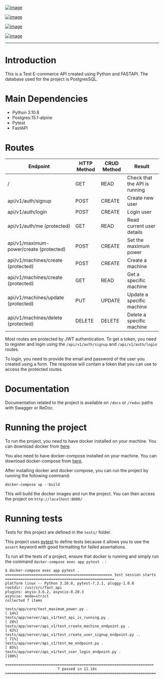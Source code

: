 [![image](https://github.com/nsidnev/fastapi-realworld-example-app/workflows/Tests/badge.svg)](https://github.com/nsidnev/fastapi-realworld-example-app)

[![image](https://github.com/nsidnev/fastapi-realworld-example-app/workflows/Styles/badge.svg)](https://github.com/nsidnev/fastapi-realworld-example-app)

[![image](https://img.shields.io/github/license/Naereen/StrapDown.js.svg)](https://github.com/nsidnev/fastapi-realworld-example-app/blob/master/LICENSE)

[![image](https://img.shields.io/badge/code%20style-black-000000.svg)](https://github.com/ambv/black)

---

# Introduction

This is a Test E-commerce API created using Python and FASTAPI. The database used for the project is PostgresSQL.

# Main Dependencies

- Python 3.10.8
- Postgres:15.1-alpine
- Pytest
- FastAPI

# Routes

| Endpoint                                     | HTTP Method | CRUD Method | Result                        |
|----------------------------------------------|-------------|-------------|-------------------------------|
| /                                            | GET         | READ        | Check that the API is running |
| api/v1/auth/signup                           | POST        | CREATE      | Create new user               |
| api/v1/auth/login                            | POST        | CREATE      | Login user                    |
| api/v1/auth/me (protected)                   | GET         | READ        | Read current user details     |
| api/v1/maximum-power/create (protected)      | POST        | CREATE      | Set the maximum power         |
| api/v1/machines/create (protected)           | POST        | CREATE      | Create a machine              |
| api/v1/machines/create (protected)           | GET         | READ        | Get a specific machine        |
| api/v1/machines/update (protected)           | PUT         | UPDATE      | Update a specific machine     |
| api/v1/machines/delete (protected)           | DELETE      | DELETE      | Delete a specific machine     |

Most routes are protected by JWT authentication. To get a token, you need to register and login using the `/api/v1/auth/signup` and `/api/v1/auth/login` routes.

To login, you need to provide the email and password of the user you created using a form. The response will contain a token that you can use to access the protected routes.

# Documentation

Documentation related to the project is available on `/docs` or `/redoc` paths with Swagger or ReDoc.

# Running the project

To run the project, you need to have docker installed on your machine. You can download docker from [here](https://docs.docker.com/get-docker/).

You also need to have docker-compose installed on your machine. You can download docker-compose from [here](https://docs.docker.com/compose/install/).

After installing docker and docker compose, you can run the project by running the following command:

    docker-compose up --build

This will build the docker images and run the project. You can then access the project on `http://localhost:8000/`

# Running tests

Tests for this project are defined in the `tests/` folder.

This project uses [pytest](https://docs.pytest.org/) to define tests
because it allows you to use the `assert` keyword with good formatting
for failed assertations.

To run all the tests of a project, ensure that docker is running and simply run the command `docker-compose exec app pytest .` :

    $ docker-compose exec app pytest .
    ================================================= test session starts ==================================================
    platform linux -- Python 3.10.8, pytest-7.2.1, pluggy-1.0.0
    rootdir: /usr/src/fast_api
    plugins: anyio-3.6.2, asyncio-0.20.3
    asyncio: mode=strict
    collected 7 items
    
    tests/app/core/test_maximum_power.py .                                                                           [ 14%]
    tests/app/server/api_v1/test_api_is_running.py .                                                                 [ 28%]
    tests/app/server/api_v1/test_create_machine_endpoint.py .                                                        [ 42%]
    tests/app/server/api_v1/test_create_user_signup_endpoint.py ..                                                   [ 71%]
    tests/app/server/api_v1/test_me_endpoint.py .                                                                    [ 85%]
    tests/app/server/api_v1/test_user_login_endpoint.py .                                                            [100%]
    
    ==================================================================== 
                            7 passed in 11.14s 
    =====================================================================

